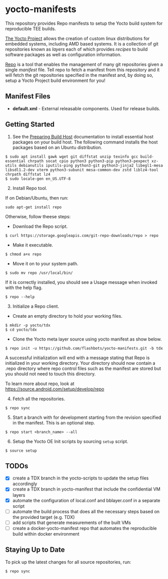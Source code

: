 # yocto-manifests
This repository provides Repo manifests to setup the Yocto build system for reproducible TEE builds.

[The Yocto Project](https://docs.yoctoproject.org/singleindex.html#) allows the creation of custom linux distributions for
embedded systems, including AMD based systems.  It is a collection of git
repositories known as *layers* each of which provides *recipes* to build
software packages as well as configuration information.

[Repo](https://gerrit.googlesource.com/git-repo/+/HEAD/README.md) is a tool that enables the management of many git repositories given a
single *manifest* file.  Tell repo to fetch a manifest from this repository and
it will fetch the git repositories specified in the manifest and, by doing so,
setup a Yocto Project build environment for you!

## Manifest Files

* **default.xml** - External releasable components. Used for release builds.

## Getting Started

1. See the [Preparing Build Host](https://docs.yoctoproject.org/singleindex.html#preparing-the-build-host)
   documentation to install essential host packages on your build host. The
   following command installs the host packages based on an Ubuntu distribution.
```
$ sudo apt install gawk wget git diffstat unzip texinfo gcc build-essential chrpath socat cpio python3 python3-pip python3-pexpect xz-utils debianutils iputils-ping python3-git python3-jinja2 libegl1-mesa libsdl1.2-dev xterm python3-subunit mesa-common-dev zstd liblz4-tool chrpath diffstat lz4
$ sudo locale-gen en_US.UTF-8
```

2.  Install Repo tool.

If on Debian/Ubuntu, then run:
```
sudo apt-get install repo
```

Otherwise, follow theese steps:    
*  Download the Repo script.
```
$ curl https://storage.googleapis.com/git-repo-downloads/repo > repo
```

* Make it executable.
```
$ chmod a+x repo
```

* Move it on to your system path.
```
$ sudo mv repo /usr/local/bin/
```

If it is correctly installed, you should see a Usage message when invoked
with the help flag.
```
$ repo --help
```
3. Initialize a Repo client.

* Create an empty directory to hold your working files.
```
$ mkdir -p yocto/tdx
$ cd yocto/tdx
```

* Clone the Yocto meta layer source using yocto manifest as show below.
```
$ repo init -u https://github.com/flashbots/yocto-manifests.git -b tdx
```
A successful initialization will end with a message stating that Repo is
initialized in your working directory. Your directory should now contain a
.repo directory where repo control files such as the manifest are stored but
you should not need to touch this directory.

To learn more about repo, look at https://source.android.com/setup/develop/repo

4. Fetch all the repositories.
```
$ repo sync
```

5. Start a branch with for development starting from the revision specified in
   the manifest. This is an optional step.
```
$ repo start <branch_name> --all
```

6. Setup the Yocto OE Init scripts by sourcing `setup` script.
```
$ source setup
```
## TODOs
- [x] create a TDX branch in the yocto-scripts to update the setup files accordingly
- [x] create a TDX branch in yocto-manifest that include the confidential VM layers
- [x] automate the configuration of local.conf and bblayer.conf in a separate script
- [ ] automate the build process that does all the necessary steps based on the provided target (e.g. TDX)
- [ ] add scripts that generate measurements of the built VMs
- [ ] create a docker-yocto-manifest repo that automates the reproducible build within docker environment

## Staying Up to Date

To pick up the latest changes for all source repositories, run:
```
$ repo sync
```
